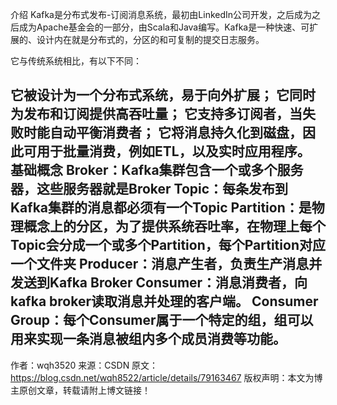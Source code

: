 介绍
Kafka是分布式发布-订阅消息系统，最初由LinkedIn公司开发，之后成为之后成为Apache基金会的一部分，由Scala和Java编写。Kafka是一种快速、可扩展的、设计内在就是分布式的，分区的和可复制的提交日志服务。

它与传统系统相比，有以下不同：

它被设计为一个分布式系统，易于向外扩展；
它同时为发布和订阅提供高吞吐量；
它支持多订阅者，当失败时能自动平衡消费者；
它将消息持久化到磁盘，因此可用于批量消费，例如ETL，以及实时应用程序。
基础概念
Broker：Kafka集群包含一个或多个服务器，这些服务器就是Broker
Topic：每条发布到Kafka集群的消息都必须有一个Topic
Partition：是物理概念上的分区，为了提供系统吞吐率，在物理上每个Topic会分成一个或多个Partition，每个Partition对应一个文件夹
Producer：消息产生者，负责生产消息并发送到Kafka Broker
Consumer：消息消费者，向kafka broker读取消息并处理的客户端。
Consumer Group：每个Consumer属于一个特定的组，组可以用来实现一条消息被组内多个成员消费等功能。
--------------------- 
作者：wqh3520 
来源：CSDN 
原文：https://blog.csdn.net/wqh8522/article/details/79163467 
版权声明：本文为博主原创文章，转载请附上博文链接！
